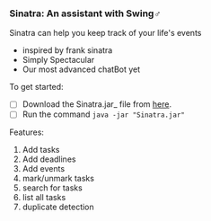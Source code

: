 ### **Sinatra: An assistant with Swing‍♂️**

Sinatra can help you keep track of your life's events

- inspired by frank sinatra
- Simply Spectacular
- Our most advanced chatBot yet

To get started:

- [ ] Download the Sinatra.jar_ file from [here](https://github.com/travisim/ip/releases).
- [ ] Run the command `java -jar "Sinatra.jar"`

Features:

1. Add tasks
2. Add deadlines
3. Add events
4. mark/unmark tasks
5. search for tasks
6. list all tasks
7. duplicate detection







